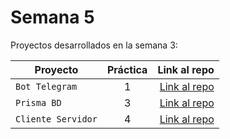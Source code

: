 # Semana 5 

Proyectos desarrollados en la semana 3:

| Proyecto | Práctica | Link al repo |
| ------------- |:-------------:| -----:|
|`Bot Telegram`|1|[Link al repo](https://github.com/josefl19/bot_telegram)|
|`Prisma BD`|3|[Link al repo](https://github.com/josefl19/prismadb)|
|`Cliente Servidor`|4|[Link al repo](https://github.com/josefl19/client-launchx)|
